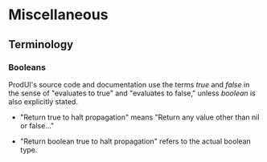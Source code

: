 # Miscellaneous

## Terminology

### Booleans

ProdUI's source code and documentation use the terms *true* and *false* in the sense of "evaluates to true" and "evaluates to false," unless *boolean* is also explicitly stated.

* "Return true to halt propagation" means "Return any value other than nil or false…"

* "Return boolean true to halt propagation" refers to the actual boolean type.

